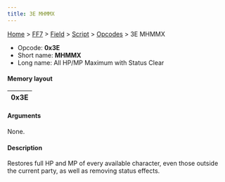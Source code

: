 ```yaml
---
title: 3E MHMMX
---
```


[Home](../../../../Main%20Page.md) > [FF7](../../../../FF7.md) > [Field](../../../Field.md) > [Script](../../Script.md) > [Opcodes](../Opcodes.md) > 3E MHMMX

-   Opcode: **0x3E**
-   Short name: **MHMMX**
-   Long name: All HP/MP Maximum with Status Clear

#### Memory layout

| 0x3E |
|------|

#### Arguments

None.

#### Description

Restores full HP and MP of every available character, even those outside
the current party, as well as removing status effects.

